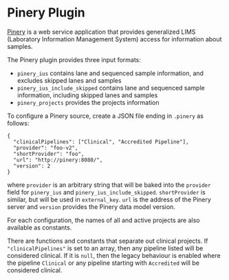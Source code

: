 # Pinery Plugin
[Pinery](http://github.com/oicr-gsi/pinery) is a web service application that
provides generalized LIMS (Laboratory Information Management System) access for information about samples.

The Pinery plugin provides three input formats:

- `pinery_ius` contains lane and sequenced sample information, and excludes 
   skipped lanes and samples
- `pinery_ius_include_skipped` contains lane and sequenced sample information, including 
   skipped lanes and samples
- `pinery_projects` provides the projects information

To configure a Pinery source, create a JSON file ending in `.pinery` as follows:

    {
      "clinicalPipelines": ["Clinical", "Accredited Pipeline"],
      "provider": "foo-v2",
      "shortProvider": "foo",
      "url": "http://pinery:8080/",
      "version": 2
    }

where `provider` is an arbitrary string that will be baked into the
`provider` field for `pinery_ius` and `pinery_ius_include_skipped`. `shortProvider` is 
similar, but will be used in `external_key`. `url` is the address of the Pinery
server and `version` provides the Pinery data model version.

For each configuration, the names of all and active projects are also available
as constants.

There are functions and constants that separate out clinical projects. If `"clinicalPipelines"` is
set to an array, then any pipeline listed will be considered clinical. If it is `null`, then the
legacy behaviour is enabled where the pipeline `Clinical` or any pipeline starting with `Accredited`
will be considered clinical.